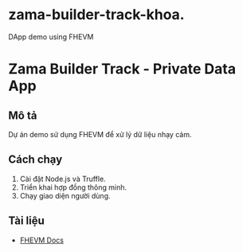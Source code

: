 # zama-builder-track-khoa.
DApp demo using FHEVM
# Zama Builder Track - Private Data App

## Mô tả
Dự án demo sử dụng FHEVM để xử lý dữ liệu nhạy cảm.

## Cách chạy
1. Cài đặt Node.js và Truffle.
2. Triển khai hợp đồng thông minh.
3. Chạy giao diện người dùng.

## Tài liệu
- [FHEVM Docs](https://docs.zama.ai/fhevm)
